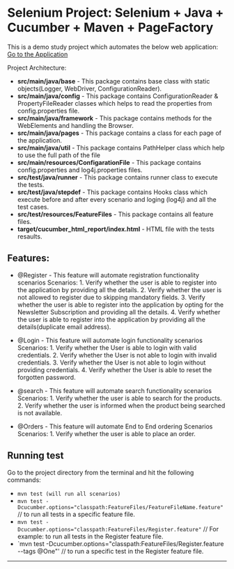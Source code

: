Selenium Project: Selenium + Java + Cucumber + Maven + PageFactory
=================

This is a demo study project which automates the below web application:
[Go to the Application](http://www.tutorialsninja.com/demo/)



Project Architecture:

* **src/main/java/base** - This package contains base class with static objects(Logger, WebDriver, ConfigurationReader).
* **src/main/java/config** - This package contains ConfigurationReader & PropertyFileReader classes which helps to read the properties from config.properties file.
* **src/main/java/framework** - This package contains methods for the WebElements and handling the Browser.
* **src/main/java/pages**  - This package contains a class for each page of the application.
* **src/main/java/util** - This package contains PathHelper class which help to use the full path of the file
* **src/main/resources/ConfigarationFile** - This package contains config.properties and log4j.properties files.
* **src/test/java/runner** - This package contains runner class to execute the tests.
* **src/test/java/stepdef** - This package contains Hooks class which execute before and after every scenario and loging (log4j) and all the test cases.
* **src/test/resources/FeatureFiles** - This package contains all feature files.
* **target/cucumber_html_report/index.html** - HTML file with the tests resaults. 




Features: 
-------------
* @Register - This feature will automate registration functionality scenarios
         Scenarios:
		            1. Verify whether the user is able to register into the application by providing all the details.
					2. Verify whether the user is not allowed to register due to skipping mandatory fields.
					3. Verify whether the user is able to register into the application by opting for the Newsletter Subscription and providing all the details.
					4. Verify whether the user is able to register into the application by providing all the details(duplicate email address).
					
* @Login - This feature will automate login functionality scenarios
         Scenarios:
		            1. Verify whether the User is able to login with valid credentials.
					2. Verify whether the User is not able to login with invalid credentials.
					3. Verify whether the User is not able to login without providing credentials.
					4. Verify whether the User is able to reset the forgotten password.

* @search - This feature will automate search functionality scenarios
         Scenarios:
		            1. Verify whether the user is able to search for the products.
					2. Verify whether the user is informed when the product being searched is not available.
					
* @Orders - This feature will automate End to End ordering Scenarios
         Scenarios:
		            1. Verify whether the user is able to place an order.				

					


Running test
--------------

Go to the project directory from the terminal and hit the following commands:
* `mvn test (will run all scenarios)`
* `mvn test -Dcucumber.options="classpath:FeatureFiles/FeatureFileName.feature"`  // to run all tests in a specific feature file.
* `mvn test -Dcucumber.options="classpath:FeatureFiles/Register.feature"`  // For example: to run all tests in the Register feature file.
* `mvn test -Dcucumber.options="classpath:FeatureFiles/Register.feature --tags @One"' //  to run a specific test in the Register feature file.




-----------------------
